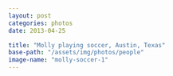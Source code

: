 ```yaml
---
layout: post
categories: photos
date: 2013-04-25

title: "Molly playing soccer, Austin, Texas"
base-path: "/assets/img/photos/people"
image-name: "molly-soccer-1"
---
```

